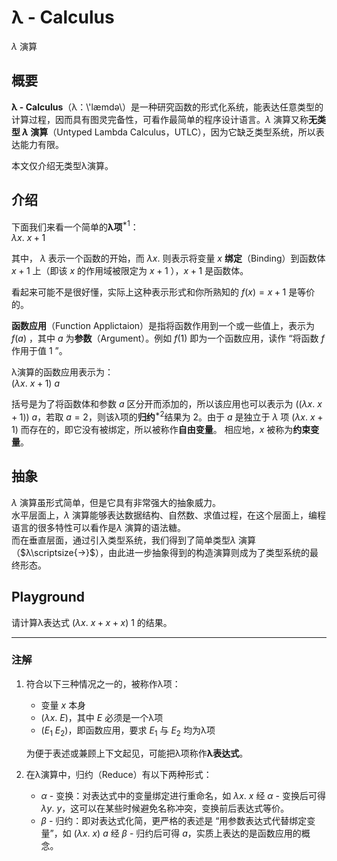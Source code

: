 # λ - Calculus

$λ$ 演算

## 概要

**λ - Calculus**（λ：\\'læmdə\）是一种研究函数的形式化系统，能表达任意类型的计算过程，因而具有图灵完备性，可看作最简单的程序设计语言。$λ$ 演算又称**无类型 $λ$ 演算**（Untyped Lambda Calculus，UTLC），因为它缺乏类型系统，所以表达能力有限。

本文仅介绍无类型λ演算。

## 介绍

下面我们来看一个简单的**λ项**$^{*1}$：  
$λx.\ x+1$

其中， $λ$ 表示一个函数的开始，而 $λx.$ 则表示将变量 $x$ **绑定**（Binding）到函数体 $x+
1$ 上（即该 $x$ 的作用域被限定为 $x+1$ ），$x+1$ 是函数体。  

看起来可能不是很好懂，实际上这种表示形式和你所熟知的 $f(x)=x+1$ 是等价的。

**函数应用**（Function Applictaion）是指将函数作用到一个或一些值上，表示为 $f(a)$ ，其中 $a$ 为**参数**（Argument）。例如 $f(1)$ 即为一个函数应用，读作 “将函数 $f$ 作用于值 $1$ ”。

λ演算的函数应用表示为：  
$(λx.\ x+1)\ a$

括号是为了将函数体和参数 $a$ 区分开而添加的，所以该应用也可以表示为 $((λx.\ x+1))\ a$，若取 $a=2$，则该λ项的**归约**$^{*2}$结果为 $2$。由于 $a$ 是独立于 $λ$ 项 $(λx.\ x+1)$ 而存在的，即它没有被绑定，所以被称作**自由变量**。 相应地，$x$ 被称为**约束变量**。

## 抽象

$λ$ 演算虽形式简单，但是它具有非常强大的抽象威力。  
水平层面上，$λ$ 演算能够表达数据结构、自然数、求值过程，在这个层面上，编程语言的很多特性可以看作是$λ$ 演算的语法糖。  
而在垂直层面，通过引入类型系统，我们得到了简单类型$λ$ 演算（$λ\scriptsize{→}$），由此进一步抽象得到的构造演算则成为了类型系统的最终形态。

## Playground

请计算λ表达式 $(λx.\ x+x+x)\ 1$ 的结果。

---

### 注解

1. 符合以下三种情况之一的，被称作λ项：

   * 变量 $x$ 本身
   * $(λx.\ E)$，其中 $E$ 必须是一个λ项
   * $(E_1\ E_2)$，即函数应用，要求 $E_1$ 与 $E_2$ 均为λ项

    为便于表述或兼顾上下文起见，可能把λ项称作**λ表达式**。

2. 在λ演算中，归约（Reduce）有以下两种形式：

   * $α$ - 变换：对表达式中的变量绑定进行重命名，如 $λx.\ x$ 经 $α$ - 变换后可得 $λy.\ y$，这可以在某些时候避免名称冲突，变换前后表达式等价。
   * $β$ - 归约：即对表达式化简，更严格的表述是 “用参数表达式代替绑定变量”，如 $(λx.\ x)\ a$ 经 $β$ - 归约后可得 $a$，实质上表达的是函数应用的概念。
